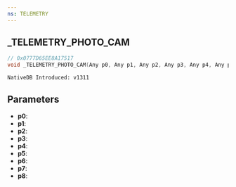 ```yaml
---
ns: TELEMETRY
---
```

## _TELEMETRY_PHOTO_CAM

```c
// 0x0777D65EE8A17517
void _TELEMETRY_PHOTO_CAM(Any p0, Any p1, Any p2, Any p3, Any p4, Any p5, Any p6, Any p7, Any p8);
```

```
NativeDB Introduced: v1311
```

## Parameters
* **p0**:
* **p1**:
* **p2**:
* **p3**:
* **p4**:
* **p5**:
* **p6**:
* **p7**:
* **p8**:
